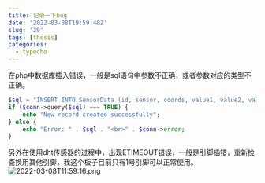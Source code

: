 ```yaml
---
title: 记录一下bug
date: '2022-03-08T19:59:40Z'
slug: '29'
tags: [thesis]
categories:
  - typecho
---
```

在php中数据库插入错误，一般是sql语句中参数不正确，或者参数对应的类型不正确。

```php
$sql = "INSERT INTO SensorData (id, sensor, coords, value1, value2, value3) VALUES ('$id','$sensor', '$coords', '$value1', '$value2', '$value3')";
if ($conn->query($sql) === TRUE) {
    echo "New record created successfully";
} else {
    echo "Error: " . $sql . "<br>" . $conn->error;
}
```

另外在使用dht传感器的过程中，出现ETIMEOUT错误，一般是引脚插错，重新检查换用其他引脚，我这个板子目前只有1号引脚可以正常使用。
![2022-03-08T11:59:16.png][1]

  [1]: http://42.192.117.142/usr/uploads/2022/03/2857179748.png
